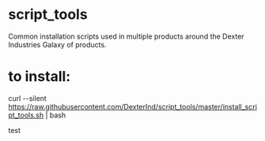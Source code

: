 # script_tools
Common installation scripts used in multiple products around the Dexter Industries Galaxy of products.

# to install:
curl --silent https://raw.githubusercontent.com/DexterInd/script_tools/master/install_script_tools.sh | bash

test